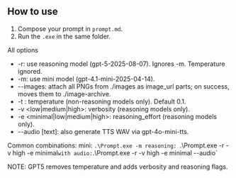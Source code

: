 ## How to use

1. Compose your prompt in `prompt.md`.
2. Run the `.exe` in the same folder.

All options
- -r: use reasoning model (gpt-5-2025-08-07). Ignores -m. Temperature ignored.
- -m: use mini model (gpt-4.1-mini-2025-04-14).
- --images: attach all PNGs from ./images as image_url parts; on success, moves them to ./image-archive.
- -t <float>: temperature (non-reasoning models only). Default 0.1.
- -v <low|medium|high>: verbosity (reasoning models only).
- -e <minimal|low|medium|high>: reasoning_effort (reasoning models only).
- --audio [text]: also generate TTS WAV via gpt-4o-mini-tts.

Common combinations:
mini: `.\Prompt.exe -m
reasoning: `.\Prompt.exe -r -v high -e minimal`
with audio: `.\Prompt.exe -r -v high -e minimal --audio`

NOTE: GPT5 removes temperature and adds verbosity and reasoning flags.
